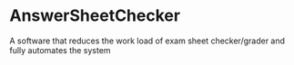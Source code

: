# AnswerSheetChecker
A software that reduces the work load of exam sheet checker/grader and fully automates the system
